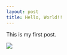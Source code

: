 ```yaml
---
layout: post
title: Hello, World!!
---
```


This is my first post.

![](https://tugofweb.files.wordpress.com/2015/04/language.png)
